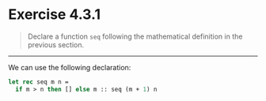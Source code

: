 # Exercise 4.3.1

> Declare a function `seq` following the mathematical definition in the previous section.

---

We can use the following declaration:
```ocaml
let rec seq m n =
  if m > n then [] else m :: seq (m + 1) n
```
